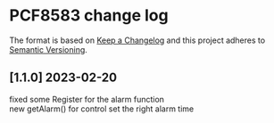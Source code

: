 # PCF8583 change log

The format is based on [Keep a Changelog](http://keepachangelog.com/)
and this project adheres to [Semantic Versioning](http://semver.org/).

## [1.1.0] 2023-02-20
fixed some Register for the alarm function   
new getAlarm() for control set the right alarm time
